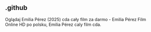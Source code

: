 ## .github

Oglądaj Emilia Pérez (2025) cda cały film za darmo - Emilia Pérez Film Online HD po polsku, Emilia Pérez caly film cda. 
